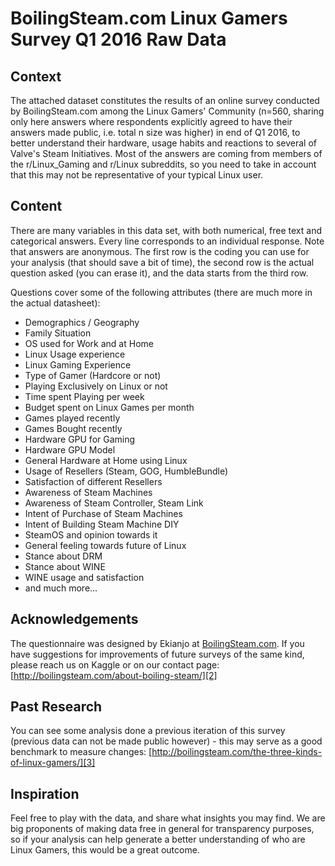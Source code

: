 # BoilingSteam.com Linux Gamers Survey Q1 2016 Raw Data

## Context 
The attached dataset constitutes the results of an online survey conducted by BoilingSteam.com among the Linux Gamers' Community (n=560, sharing only here answers where respondents explicitly agreed to have their answers made public, i.e. total n size was higher) in end of Q1 2016, to better understand their hardware, usage habits and reactions to several of Valve's Steam Initiatives. Most of the answers are coming from members of the r/Linux_Gaming and r/Linux subreddits, so you need to take in account that this may not be representative of your typical Linux user.  

## Content
There are many variables in this data set, with both numerical, free text and categorical answers. Every line corresponds to an individual response. Note that answers are anonymous. The first row is the coding you can use for your analysis (that should save a bit of time), the second row is the actual question asked (you can erase it), and the data starts from the third row. 

Questions cover some of the following attributes (there are much more in the actual datasheet):

- Demographics / Geography
- Family Situation
- OS used for Work and at Home
- Linux Usage experience
- Linux Gaming Experience
- Type of Gamer (Hardcore or not)
- Playing Exclusively on Linux or not
- Time spent Playing per week
- Budget spent on Linux Games per month
- Games played recently
- Games Bought recently
- Hardware GPU for Gaming
- Hardware GPU Model
- General Hardware at Home using Linux
- Usage of Resellers (Steam, GOG, HumbleBundle)
- Satisfaction of different Resellers
- Awareness of Steam Machines
- Awareness of Steam Controller, Steam Link
- Intent of Purchase of Steam Machines
- Intent of Building Steam Machine DIY
- SteamOS and opinion towards it
- General feeling towards future of Linux 
- Stance about DRM
- Stance about WINE
- WINE usage and satisfaction
- and much more...

## Acknowledgements
The questionnaire was designed by Ekianjo at [BoilingSteam.com][1]. If you have suggestions for improvements of future surveys of the same kind, please reach us on Kaggle or on our contact page: [http://boilingsteam.com/about-boiling-steam/][2]

## Past Research
You can see some analysis done a previous iteration of this survey (previous data can not be made public however) - this may serve as a good benchmark to measure changes: [http://boilingsteam.com/the-three-kinds-of-linux-gamers/][3]

## Inspiration
Feel free to play with the data, and share what insights you may find. We are big proponents of making data free in general for transparency purposes, so if your analysis can help generate a better understanding of who are Linux Gamers, this would be a great outcome. 


  [1]: http://www.boilingsteam.com
  [2]: http://boilingsteam.com/about-boiling-steam/
  [3]: http://boilingsteam.com/the-three-kinds-of-linux-gamers/

